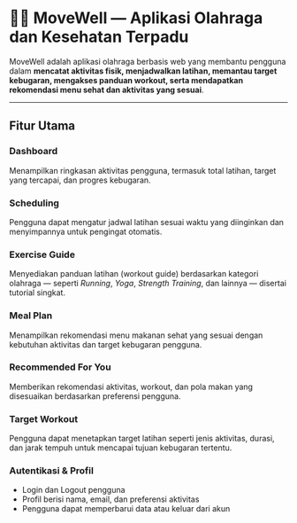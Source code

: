 # 🏃‍♀️ MoveWell — Aplikasi Olahraga dan Kesehatan Terpadu

MoveWell adalah aplikasi olahraga berbasis web yang membantu pengguna dalam **mencatat aktivitas fisik, menjadwalkan latihan, memantau target kebugaran, mengakses panduan workout, serta mendapatkan rekomendasi menu sehat dan aktivitas yang sesuai**.  

---

## Fitur Utama

### Dashboard
Menampilkan ringkasan aktivitas pengguna, termasuk total latihan, target yang tercapai, dan progres kebugaran.

### Scheduling
Pengguna dapat mengatur jadwal latihan sesuai waktu yang diinginkan dan menyimpannya untuk pengingat otomatis.

### Exercise Guide
Menyediakan panduan latihan (workout guide) berdasarkan kategori olahraga — seperti *Running*, *Yoga*, *Strength Training*, dan lainnya — disertai tutorial singkat.

### Meal Plan
Menampilkan rekomendasi menu makanan sehat yang sesuai dengan kebutuhan aktivitas dan target kebugaran pengguna.

### Recommended For You
Memberikan rekomendasi aktivitas, workout, dan pola makan yang disesuaikan berdasarkan preferensi pengguna.

### Target Workout
Pengguna dapat menetapkan target latihan seperti jenis aktivitas, durasi, dan jarak tempuh untuk mencapai tujuan kebugaran tertentu.

### Autentikasi & Profil
- Login dan Logout pengguna  
- Profil berisi nama, email, dan preferensi aktivitas  
- Pengguna dapat memperbarui data atau keluar dari akun 
